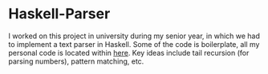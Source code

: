 # Haskell-Parser
I worked on this project in university during my senior year, in which we had to implement a text parser in Haskell. Some of the code is boilerplate,
all my personal code is located within [here](/Parser.hs). Key ideas include tail recursion (for parsing numbers), pattern matching, etc.
